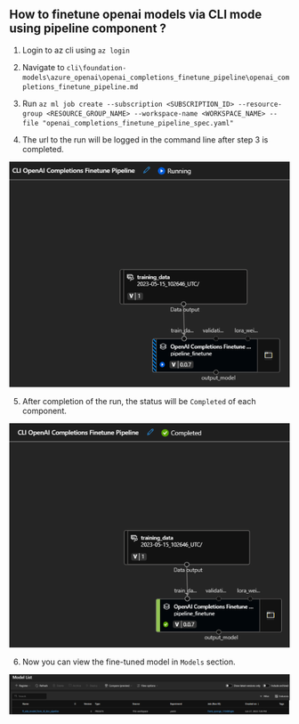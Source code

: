 ## How to finetune openai models via CLI mode using pipeline component ?

1. Login to az cli using `az login`

2. Navigate to `cli\foundation-models\azure_openai\openai_completions_finetune_pipeline\openai_completions_finetune_pipeline.md`

3. Run `az ml job create --subscription <SUBSCRIPTION_ID> --resource-group <RESOURCE_GROUP_NAME> --workspace-name <WORKSPACE_NAME> --file "openai_completions_finetune_pipeline_spec.yaml"`

4. The url to the run will be logged in the command line after step 3 is completed.

![plot](./images/pipeline_running.png)

5. After completion of the run, the status will be `Completed` of each component.

![plot](./images/pipeline_completed.png)

6. Now you can view the fine-tuned model in `Models` section.

![plot](./images/registered_model.png)